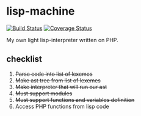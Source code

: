 # lisp-machine
[![Build Status](https://travis-ci.org/peacefulbit/lisp-machine.svg?branch=master)](https://travis-ci.org/peacefulbit/lisp-machine)
[![Coverage Status](https://coveralls.io/repos/github/peacefulbit/lisp-machine/badge.svg?branch=master)](https://coveralls.io/github/peacefulbit/lisp-machine?branch=master)

My own light lisp-interpreter written on PHP.

## checklist
1. ~~Parse code into list of lexemes~~
2. ~~Make ast tree from list of lexemes~~
3. ~~Make interpreter that will run our ast~~
4. ~~Must support modules~~
5. ~~Must support functions and variables definition~~
6. Access PHP functions from lisp code
